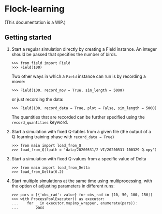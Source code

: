 # Flock-learning

(This documentation is a WIP.)

## Getting started

1. Start a regular simulation directly by creating a Field instance. An integer should be passed that specifies the number of birds.
    ```pycon
    >>> from field import Field
    >>> Field(100)
    ```
    Two other ways in which a `Field` instance can run is by recording a movie:
    ```pycon
    >>> Field(100, record_mov = True, sim_length = 5000)
    ```
    or just recording the data:
    ```pycon
    >>> Field(100, record_data = True, plot = False, sim_length = 5000)
    ```
    The quantities that are recorded can be further specified using the `record_quantities` keyword.

2. Start a simulation with fixed Q-tables from a given file (the output of a Q-learning training phase with `record_data = True`)

    ```pycon
    >>> from main import load_from_Q
    >>> load_from_Q(fpath = 'data/20200531/2-VI/20200531-100329-Q.npy')
    ```
3. Start a simulation with fixed Q-values from a specific value of Delta

    ```pycon
    >>> from main import load_from_Delta
    >>> load_from_Delta(0.2)
    ```

4. Start multiple simulations at the same time using multiprocessing, with the option of adjusting parameters in different runs:

    ```pycon
    >>> pars = [{'obs_rad': value} for obs_rad in [10, 50, 100, 150]]
    >>> with ProcessPoolExecutor() as executor:
    ...    for _ in executor.map(mp_wrapper, enumerate(pars)):
    ...        pass
    ```
